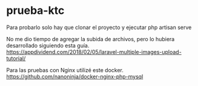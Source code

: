 # prueba-ktc

Para probarlo solo hay que clonar el proyecto y ejecutar php artisan serve

No me dio tiempo de agregar la subida de archivos, pero lo hubiera desarrollado siguiendo esta guía.
https://appdividend.com/2018/02/05/laravel-multiple-images-upload-tutorial/

Para las pruebas con Nginx utilizé este docker.
https://github.com/nanoninja/docker-nginx-php-mysql
